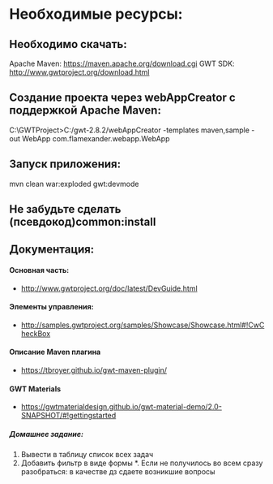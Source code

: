 # Необходимые ресурсы:

## Необходимо скачать:
Apache Maven: https://maven.apache.org/download.cgi
GWT SDK:
http://www.gwtproject.org/download.html

## Создание проекта через webAppCreator с поддержкой Apache Maven:
C:\GWTProject>C:/gwt-2.8.2/webAppCreator -templates maven,sample -out WebApp com.flamexander.webapp.WebApp

## Запуск приложения:
mvn clean war:exploded gwt:devmode

## Не забудьте сделать (псевдокод)common:install

## Документация:

#### Основная часть:
- http://www.gwtproject.org/doc/latest/DevGuide.html
#### Элементы управления:
- http://samples.gwtproject.org/samples/Showcase/Showcase.html#!CwCheckBox
#### Описание Maven плагина
- https://tbroyer.github.io/gwt-maven-plugin/
#### GWT Materials
- https://gwtmaterialdesign.github.io/gwt-material-demo/2.0-SNAPSHOT/#!gettingstarted

##### Домашнее задание:
1. Вывести в таблицу список всех задач
2. Добавить фильтр в виде формы
*. Если не получилось во всем сразу разобраться: в качестве дз
сдаете возникшие вопросы